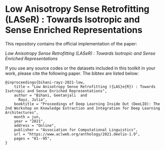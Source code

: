 # Low Anisotropy Sense Retrofitting (LASeR) : Towards Isotropic and Sense Enriched Representations

This repository contains the official implementation of the paper:

*Low Anisotropy Sense Retrofitting (LASeR) : Towards Isotropic and Sense Enriched Representations*

If you use any source codes or the datasets included in this toolkit in your work, please cite the following paper. The bibtex are listed below:

```
@inproceedings{bihani-rayz-2021-low,
    title = "Low Anisotropy Sense Retrofitting ({LAS}e{R}) : Towards Isotropic and Sense Enriched Representations",
    author = "Bihani, Geetanjali  and
      Rayz, Julia",
    booktitle = "Proceedings of Deep Learning Inside Out (DeeLIO): The 2nd Workshop on Knowledge Extraction and Integration for Deep Learning Architectures",
    month = jun,
    year = "2021",
    address = "Online",
    publisher = "Association for Computational Linguistics",
    url = "https://www.aclweb.org/anthology/2021.deelio-1.9",
    pages = "81--95",
}
```
